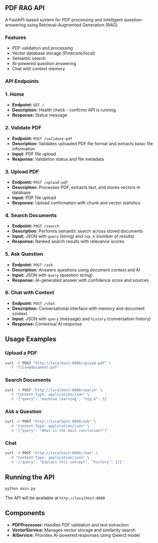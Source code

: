 ## PDF RAG API

A FastAPI-based system for PDF processing and intelligent question-answering using Retrieval-Augmented Generation (RAG).

### Features

- PDF validation and processing
- Vector database storage (Pinecone/local)
- Semantic search
- AI-powered question answering
- Chat with context memory

### API Endpoints

### 1. Home
- **Endpoint:** `GET /`
- **Description:** Health check - confirms API is running
- **Response:** Status message

### 2. Validate PDF
- **Endpoint:** `POST /validate-pdf`
- **Description:** Validates uploaded PDF file format and extracts basic file information
- **Input:** PDF file upload
- **Response:** Validation status and file metadata

### 3. Upload PDF
- **Endpoint:** `POST /upload-pdf`
- **Description:** Processes PDF, extracts text, and stores vectors in database
- **Input:** PDF file upload
- **Response:** Upload confirmation with chunk and vector statistics

### 4. Search Documents
- **Endpoint:** `POST /search`
- **Description:** Performs semantic search across stored documents
- **Input:** JSON with `query` (string) and `top_k` (number of results)
- **Response:** Ranked search results with relevance scores

### 5. Ask Question
- **Endpoint:** `POST /ask`
- **Description:** Answers questions using document context and AI
- **Input:** JSON with `query` (question string)
- **Response:** AI-generated answer with confidence score and sources

### 6. Chat with Context
- **Endpoint:** `POST /chat`
- **Description:** Conversational interface with memory and document context
- **Input:** JSON with `query` (message) and `history` (conversation history)
- **Response:** Contextual AI response

## Usage Examples

### Upload a PDF
```bash
curl -X POST "http://localhost:8000/upload-pdf" \
  -F "file=@document.pdf"
```

### Search Documents
```bash
curl -X POST "http://localhost:8000/search" \
  -H "Content-Type: application/json" \
  -d '{"query": "machine learning", "top_k": 5}'
```

### Ask a Question
```bash
curl -X POST "http://localhost:8000/ask" \
  -H "Content-Type: application/json" \
  -d '{"query": "What is the main conclusion?"}'
```

### Chat
```bash
curl -X POST "http://localhost:8000/chat" \
  -H "Content-Type: application/json" \
  -d '{"query": "Explain this concept", "history": []}'
```

## Running the API

```bash
python main.py
```

The API will be available at `http://localhost:8000`

## Components

- **PDFProcessor:** Handles PDF validation and text extraction
- **VectorService:** Manages vector storage and similarity search
- **AIService:** Provides AI-powered responses using Qwen3 model